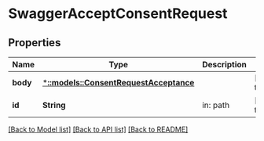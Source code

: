 # SwaggerAcceptConsentRequest

## Properties
Name | Type | Description | Notes
------------ | ------------- | ------------- | -------------
**body** | [***::models::ConsentRequestAcceptance**](consentRequestAcceptance.md) |  | [default to null]
**id** | **String** | in: path | [default to null]

[[Back to Model list]](../README.md#documentation-for-models) [[Back to API list]](../README.md#documentation-for-api-endpoints) [[Back to README]](../README.md)


